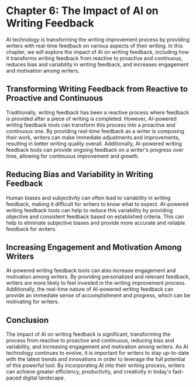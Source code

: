 Chapter 6: The Impact of AI on Writing Feedback
===============================================

AI technology is transforming the writing improvement process by providing writers with real-time feedback on various aspects of their writing. In this chapter, we will explore the impact of AI on writing feedback, including how it transforms writing feedback from reactive to proactive and continuous, reduces bias and variability in writing feedback, and increases engagement and motivation among writers.

Transforming Writing Feedback from Reactive to Proactive and Continuous
-----------------------------------------------------------------------

Traditionally, writing feedback has been a reactive process where feedback is provided after a piece of writing is completed. However, AI-powered writing feedback tools can transform this process into a proactive and continuous one. By providing real-time feedback as a writer is composing their work, writers can make immediate adjustments and improvements, resulting in better writing quality overall. Additionally, AI-powered writing feedback tools can provide ongoing feedback on a writer's progress over time, allowing for continuous improvement and growth.

Reducing Bias and Variability in Writing Feedback
-------------------------------------------------

Human biases and subjectivity can often lead to variability in writing feedback, making it difficult for writers to know what to expect. AI-powered writing feedback tools can help to reduce this variability by providing objective and consistent feedback based on established criteria. This can help to eliminate subjective biases and provide more accurate and reliable feedback for writers.

Increasing Engagement and Motivation Among Writers
--------------------------------------------------

AI-powered writing feedback tools can also increase engagement and motivation among writers. By providing personalized and relevant feedback, writers are more likely to feel invested in the writing improvement process. Additionally, the real-time nature of AI-powered writing feedback can provide an immediate sense of accomplishment and progress, which can be motivating for writers.

Conclusion
----------

The impact of AI on writing feedback is significant, transforming the process from reactive to proactive and continuous, reducing bias and variability, and increasing engagement and motivation among writers. As AI technology continues to evolve, it is important for writers to stay up-to-date with the latest trends and innovations in order to leverage the full potential of this powerful tool. By incorporating AI into their writing process, writers can achieve greater efficiency, productivity, and creativity in today's fast-paced digital landscape.
